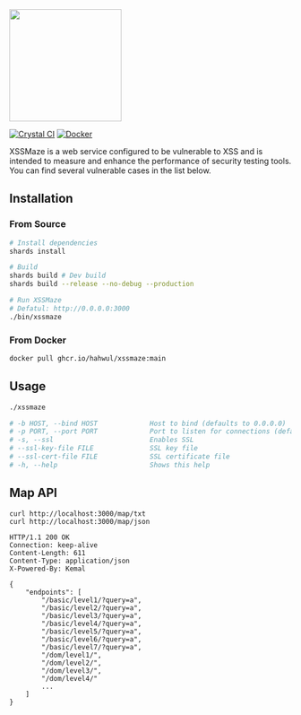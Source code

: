 <img src="https://user-images.githubusercontent.com/13212227/228863802-7a020ae4-fe15-48ad-a10a-5e81ac7f9324.png" style="width:200px;">

[![Crystal CI](https://github.com/hahwul/xssmaze/actions/workflows/crystal.yml/badge.svg)](https://github.com/hahwul/xssmaze/actions/workflows/crystal.yml)
[![Docker](https://github.com/hahwul/xssmaze/actions/workflows/docker-publish.yml/badge.svg)](https://github.com/hahwul/xssmaze/actions/workflows/docker-publish.yml)

XSSMaze is a web service configured to be vulnerable to XSS and is intended to measure and enhance the performance of security testing tools. You can find several vulnerable cases in the list below.

## Installation
### From Source 
```bash
# Install dependencies
shards install

# Build
shards build # Dev build
shards build --release --no-debug --production

# Run XSSMaze
# Defatul: http://0.0.0.0:3000
./bin/xssmaze
```

### From Docker
```bash
docker pull ghcr.io/hahwul/xssmaze:main
```

## Usage
```bash
./xssmaze

# -b HOST, --bind HOST             Host to bind (defaults to 0.0.0.0)
# -p PORT, --port PORT             Port to listen for connections (defaults to 3000)
# -s, --ssl                        Enables SSL
# --ssl-key-file FILE              SSL key file
# --ssl-cert-file FILE             SSL certificate file
# -h, --help                       Shows this help
```

## Map API
```
curl http://localhost:3000/map/txt
curl http://localhost:3000/map/json
```

```http
HTTP/1.1 200 OK
Connection: keep-alive
Content-Length: 611
Content-Type: application/json
X-Powered-By: Kemal

{
    "endpoints": [
        "/basic/level1/?query=a",
        "/basic/level2/?query=a",
        "/basic/level3/?query=a",
        "/basic/level4/?query=a",
        "/basic/level5/?query=a",
        "/basic/level6/?query=a",
        "/basic/level7/?query=a",
        "/dom/level1/",
        "/dom/level2/",
        "/dom/level3/",
        "/dom/level4/"
        ...
    ]
}
```
